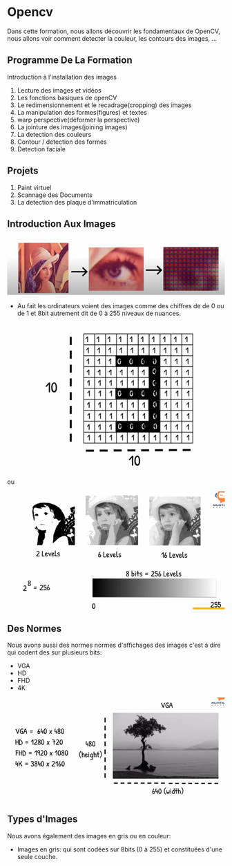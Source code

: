 # Opencv

Dans cette formation, nous allons découvrir les fondamentaux de OpenCV,
nous allons voir comment detecter la couleur, les contours des images, ...

## Programme De La Formation

Introduction à l'installation des images

1. Lecture des images et vidéos
2. Les fonctions basiques de openCV
3. Le redimensionnement et le recadrage(cropping) des images
4. La manipulation des formes(figures) et textes
5. warp perspective(déformer la perspective)
6. La jointure des images(joining images)
7. La detection des couleurs
8. Contour / detection des formes
9. Detection faciale

## Projets

1. Paint virtuel
2. Scannage des Documents
3. La detection des plaque d'immatriculation

## Introduction Aux Images

![image](images/1.png)

* Au fait les ordinateurs voient des images comme des chiffres de de 0 ou de 1 et  8bit autrement dit de 0 à 255 niveaux de nuances.

![image](images/2.png)


ou 

![image](images/4.png)

## Des Normes

Nous avons aussi des normes normes d'affichages des images c'est à dire qui codent des sur plusieurs bits:
* VGA
* HD
* FHD
* 4K

![image](images/3.png)

## Types d'Images

Nous avons également des images en gris ou en couleur: 
* Images en gris: qui sont codées sur 8bits (0 à 255) et constituées d'une seule couche.